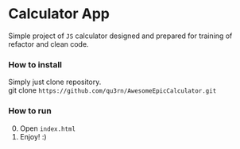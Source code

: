 # Calculator App 

Simple project of `JS` calculator designed and prepared for training of refactor and clean code.  
  
    
  
### How to install  

  Simply just clone repository.  
    git clone `https://github.com/qu3rn/AwesomeEpicCalculator.git`  

### How to run

  00. Open `index.html`
  1. Enjoy! :) 

